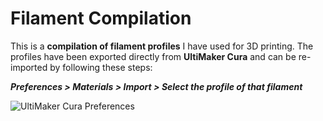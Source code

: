 # Filament Compilation

This is a **compilation of filament profiles** I have used for 3D printing. The profiles have been exported directly from **UltiMaker Cura** and can be re-imported by following these steps:

***Preferences > Materials > Import > Select the profile of that filament***

![UltiMaker Cura Preferences](https://i.imgur.com/cS8domc.png)

